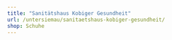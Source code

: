 ```yaml
---
title: "Sanitätshaus Kobiger Gesundheit"
url: /untersiemau/sanitaetshaus-kobiger-gesundheit/
shop: Schuhe
---
```

